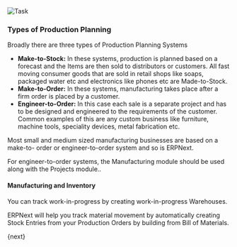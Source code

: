 <img class="screenshot" alt="Task" src="{{url_prefix}}/assets/img/manufacturing/manufacturing.png">

### Types of Production Planning

Broadly there are three types of Production Planning Systems

  * __Make-to-Stock:__ In these systems, production is planned based on a forecast and the Items are then sold to distributors or customers. All fast moving consumer goods that are sold in retail shops like soaps, packaged water etc and electronics like phones etc are Made-to-Stock.
  * __Make-to-Order:__ In these systems, manufacturing takes place after a firm order is placed by a customer.
  * __Engineer-to-Order:__ In this case each sale is a separate project and has to be designed and engineered to the requirements of the customer. Common examples of this are any custom business like furniture, machine tools, speciality devices, metal fabrication etc.

Most small and medium sized manufacturing businesses are based on a make-to-
order or engineer-to-order system and so is ERPNext.

For engineer-to-order systems, the Manufacturing module should be used along
with the Projects module..

#### Manufacturing and Inventory

You can track work-in-progress by creating work-in-progress Warehouses.

ERPNext will help you track material movement by automatically creating Stock
Entries from your Production Orders by building from Bill of Materials.

{next}